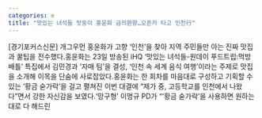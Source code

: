 ```yaml
---
categories: e
title: "맛있는 녀석들 맛둥이 홍윤화 금의환향…오픈카 타고 인천行"
---
```

[경기포커스신문] 개그우먼 홍윤화가 고향 ‘인천’을 찾아 지역 주민들만 아는 진짜 맛집과 꿀팁을 전수했다.홍윤화는 23일 방송된 iHQ ‘맛있는 녀석들-원데이 푸드트립:먹방 배틀’ 특집에서 김민경과 ‘자매 팀’을 결성, ‘인천 속 세계 음식 여행’이라는 주제로 맛집을 소개해 이목을 단숨에 사로잡았다.홍윤화는 한 회차를 마음대로 구성하고 기획할 수 있는 ‘황금 숟가락’을 걸고 펼쳐진 이번 대결에 “제가 중, 고등학교를 인천에서 나왔다”면서 강한 자신감을 보였다.‘망구형’ 이명규 PD가 “‘황금 숟가락’을 사용하면 원하는대로 다 해드린